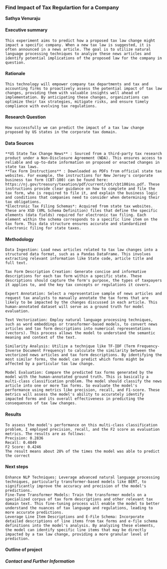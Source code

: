 ### Find Impact of Tax Regulartion for a Company

**Sathya Venuraju**

#### Executive summary
    This experiment aims to predict how a proposed tax law change might impact a specific company. When a new tax law is suggested, it is often announced in a news article. The goal is to utilize natural language processing techniques to analyze these news articles and identify potential implications of the proposed law for the company in question.
#### Rationale
    This technology will empower company tax departments and tax and accounting firms to proactively assess the potential impact of tax law changes, providing them with valuable insights well ahead of implementation. By anticipating these changes, organizations can optimize their tax strategies, mitigate risks, and ensure timely compliance with evolving tax regulations.

#### Research Question
    How successfully we can predict the impact of a tax law change proposed by US states in the corporate tax domain. 

#### Data Sources
    **US State Tax Change News** : Sourced from a third-party tax research product under a Non-Disclosure Agreement (NDA). This ensures access to reliable and up-to-date information on proposed or enacted changes in state tax laws.
    **Tax Form Instructions** : Downloaded as PDFs from official state tax websites. For example, the instructions for New Jersey's corporate business tax form (CBT-100) can be found here: https://nj.gov/treasury/taxation/pdf/current/cbt/cbt100ins.pdf. These instructions provide clear guidance on how to complete and file the tax form, who is required to file it, and explain the business logic and conditions that companies need to consider when determining their tax obligations.
    *Electronic Tax Filing Schemas*: Acquired from state tax websites. These are XSD (XML Schema Definition) files that define the specific elements (data fields) required for electronic tax filing. Each element within the schema corresponds to a specific line item on the tax form. This data structure ensures accurate and standardized electronic filing for state taxes.

#### Methodology
    Data Ingestion: Load news articles related to tax law changes into a structured data format, such as a Pandas DataFrame. This involves extracting relevant information like State code, article title and full text.

    Tax Form Description Creation: Generate concise and informative descriptions for each tax form within a specific state. These descriptions should capture the form's purpose, the types of taxpayers it applies to, and the key tax concepts or regulations it covers.

    Expert Annotation: Select a representative sample of news articles and request tax analysts to manually annotate the tax forms that are likely to be impacted by the changes discussed in each article. This human-annotated dataset will serve as a ground truth for model evaluation.

    Text Vectorization: Employ natural language processing techniques, such as word embeddings or transformer-based models, to convert news articles and tax form descriptions into numerical representations (vectors). This process allows the model to understand the semantic meaning and context of the text.

    Similarity Analysis: Utilize a technique like TF-IDF (Term Frequency-Inverse Document Frequency) to calculate the similarity between the vectorized news articles and tax form descriptions. By identifying the most similar forms, the model can predict which forms might be affected by a particular tax law change.

    Model Evaluation: Compare the predicted tax forms generated by the model with the human-annotated ground truth. This is basically a multi-class classification problem. The model should classify the news article into one or more Tax forms. So evaluate the model's performance using metrics like precision, recall, and F1-score. These metrics will assess the model's ability to accurately identify impacted forms and its overall effectiveness in predicting the consequences of tax law changes.

#### Results
    To assess the model's performance on this multi-class classification problem, I employed precision, recall, and the F2 score as evaluation metrics. The results are as follows:
    Precision: 0.2836
    Recall: 0.4849
    F2 Score: 0.4246
    The result means about 28% of the times the model was able to predict the correct
#### Next steps
    Enhance NLP Techniques: Leverage advanced natural language processing techniques, particularly transformer-based models like BERT, to significantly improve the accuracy and precision of the model's predictions.
    Fine-Tune Transformer Models: Train the transformer models on a specialized corpus of tax form descriptions and other relevant tax domain text. This fine-tuning process will enable the model to better understand the nuances of tax language and regulations, leading to more accurate predictions.
    Leverage Line Item Descriptions and E-File Schema: Incorporate detailed descriptions of line items from tax forms and e-file schema definitions into the model's analysis. By analyzing these elements, the model can identify specific line items that may be directly impacted by a tax law change, providing a more granular level of prediction.


#### Outline of project


##### Contact and Further Information
